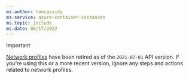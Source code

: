 ```yaml
---
ms.author: tomcassidy
ms.service: azure-container-instances
ms.topic: include
ms.date: 06/17/2022
---
```


> [!IMPORTANT]
> [Network profiles](../../container-instances-virtual-network-concepts.md#network-profile) have been retired as of the `2021-07-01` API version. If you're using this or a more recent version, ignore any steps and actions related to network profiles.
